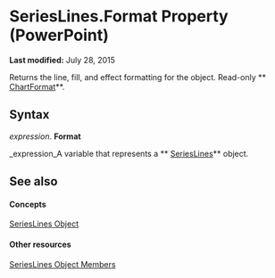 
# SeriesLines.Format Property (PowerPoint)

 **Last modified:** July 28, 2015

Returns the line, fill, and effect formatting for the object. Read-only  ** [ChartFormat](bba095c6-2abf-eb14-10d4-35686c06941c.md)**.

## Syntax

 _expression_. **Format**

 _expression_A variable that represents a  ** [SeriesLines](5d953ed4-ca16-3cb3-ba8f-1742e4a56cb6.md)** object.


## See also


#### Concepts


 [SeriesLines Object](5d953ed4-ca16-3cb3-ba8f-1742e4a56cb6.md)
#### Other resources


 [SeriesLines Object Members](ec44ca6c-f7d2-5ec6-4cff-ab8522b40cf8.md)
